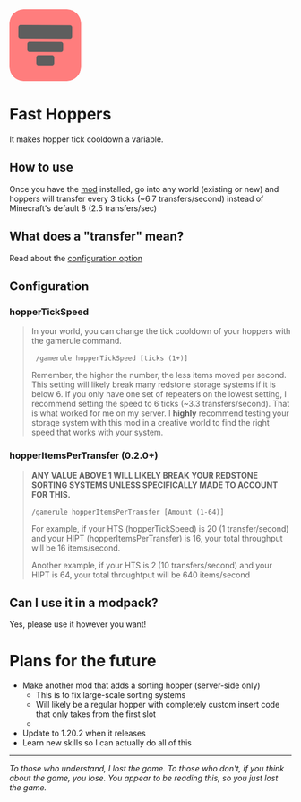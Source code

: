 <img src="https://github.com/BananaBaagel/Fast-Hoppers/blob/main/src/main/resources/assets/fast-hoppers/icon_rounded.png?raw=true" width=128 style="border-radius: 20%;">

# Fast Hoppers
It makes hopper tick cooldown a variable.

## How to use
Once you have the [mod](https://modrinth.com/mod/Zs79Mkhy) installed, go into any world (existing or new) and hoppers will transfer every 3 ticks (~6.7 transfers/second) instead of Minecraft's default 8 (2.5 transfers/sec)

## What does a "transfer" mean?
Read about the [configuration option](#hopperitemspertransfer-020)

## Configuration
### hopperTickSpeed
> In your world, you can change the tick cooldown of your hoppers with the gamerule command.
> ```
>  /gamerule hopperTickSpeed [ticks (1+)]
> ```
> Remember, the higher the number, the less items moved per second.
> This setting will likely break many redstone storage systems if it is below 6. If you only have one set of repeaters on the lowest setting, I recommend setting the speed to 6 ticks (~3.3 transfers/second). That is what worked for me on my server. I **highly** recommend testing your storage system with this mod in a creative world to find the right speed that works with your system.


### hopperItemsPerTransfer (0.2.0+)
> **ANY VALUE ABOVE 1 WILL LIKELY BREAK YOUR REDSTONE SORTING SYSTEMS UNLESS SPECIFICALLY MADE TO ACCOUNT FOR THIS.**
> ```
> /gamerule hopperItemsPerTransfer [Amount (1-64)]
> ```
> For example, if your HTS (hopperTickSpeed) is 20 (1 transfer/second) and your HIPT (hopperItemsPerTransfer) is 16, your total throughput will be 16 items/second.
>
> Another example, if your HTS is 2 (10 transfers/second) and your HIPT is 64, your total throughtput will be 640 items/second


## Can I use it in a modpack?
Yes, please use it however you want!


# Plans for the future
* Make another mod that adds a sorting hopper (server-side only)
  * This is to fix large-scale sorting systems
  * Will likely be a regular hopper with completely custom insert code that only takes from the first slot
  * 
* Update to 1.20.2 when it releases
* Learn new skills so I can actually do all of this

___
*To those who understand, I lost the game. To those who don't, if you think about the game, you lose. You appear to be reading this, so you just lost the game.*
